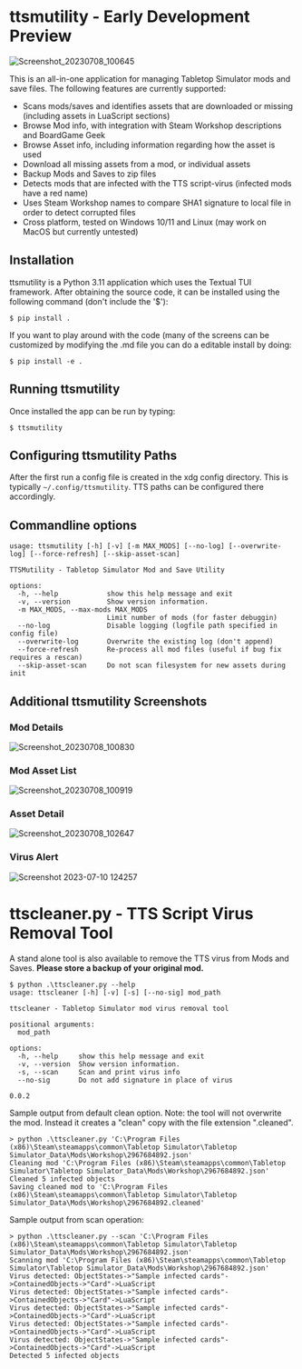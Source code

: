 # ttsmutility - Early Development Preview

![Screenshot_20230708_100645](https://github.com/sharkusk/tts-mutility/assets/4368882/aaf36fe5-2128-4a76-b5dd-a5a2ee18befe)

This is an all-in-one application for managing Tabletop Simulator mods and save files.  The following features are currently supported:

- Scans mods/saves and identifies assets that are downloaded or missing (including assets in LuaScript sections)
- Browse Mod info, with integration with Steam Workshop descriptions and BoardGame Geek
- Browse Asset info, including information regarding how the asset is used
- Download all missing assets from a mod, or individual assets
- Backup Mods and Saves to zip files
- Detects mods that are infected with the TTS script-virus (infected mods have a red name)
- Uses Steam Workshop names to compare SHA1 signature to local file in order to detect corrupted files
- Cross platform, tested on Windows 10/11 and Linux (may work on MacOS but currently untested)

## Installation

ttsmutility is a Python 3.11 application which uses the Textual TUI framework.  After obtaining the source code, it can be installed using the following command (don't include the '$'):

```$ pip install .```

If you want to play around with the code (many of the screens can be customized by modifying the .md file you can do a editable install by doing:

```$ pip install -e .```

## Running ttsmutility

Once installed the app can be run by typing:

```$ ttsmutility```

## Configuring ttsmutility Paths

After the first run a config file is created in the xdg config directory.  This is typically `~/.config/ttsmutility`.  TTS paths can be configured there accordingly.

## Commandline options

```
usage: ttsmutility [-h] [-v] [-m MAX_MODS] [--no-log] [--overwrite-log] [--force-refresh] [--skip-asset-scan]

TTSMutility - Tabletop Simulator Mod and Save Utility

options:
  -h, --help            show this help message and exit
  -v, --version         Show version information.
  -m MAX_MODS, --max-mods MAX_MODS
                        Limit number of mods (for faster debuggin)
  --no-log              Disable logging (logfile path specified in config file)
  --overwrite-log       Overwrite the existing log (don't append)
  --force-refresh       Re-process all mod files (useful if bug fix requires a rescan)
  --skip-asset-scan     Do not scan filesystem for new assets during init
```

## Additional ttsmutility Screenshots

### Mod Details
![Screenshot_20230708_100830](https://github.com/sharkusk/tts-mutility/assets/4368882/dfe2ddae-23e9-4e87-a24a-e80bff5c316d)

### Mod Asset List
![Screenshot_20230708_100919](https://github.com/sharkusk/tts-mutility/assets/4368882/c3ec2548-df2a-4573-a805-a5b971bd69e9)

### Asset Detail
![Screenshot_20230708_102647](https://github.com/sharkusk/tts-mutility/assets/4368882/5ba672bf-7d42-4e43-bd30-7f89d7f98d94)

### Virus Alert
![Screenshot 2023-07-10 124257](https://github.com/sharkusk/tts-mutility/assets/4368882/a257b5d4-a2b7-4df0-8484-7d9409ed5864)

# ttscleaner.py - TTS Script Virus Removal Tool

A stand alone tool is also available to remove the TTS virus from Mods and Saves.  **Please store a backup of your original mod.**

```
$ python .\ttscleaner.py --help
usage: ttscleaner [-h] [-v] [-s] [--no-sig] mod_path

ttscleaner - Tabletop Simulator mod virus removal tool

positional arguments:
  mod_path

options:
  -h, --help     show this help message and exit
  -v, --version  Show version information.
  -s, --scan     Scan and print virus info
  --no-sig       Do not add signature in place of virus

0.0.2
```

Sample output from default clean option. Note: the tool will not overwrite the mod.  Instead it creates a "clean" copy with the file extension ".cleaned".

```
> python .\ttscleaner.py 'C:\Program Files (x86)\Steam\steamapps\common\Tabletop Simulator\Tabletop Simulator_Data\Mods\Workshop\2967684892.json'
Cleaning mod 'C:\Program Files (x86)\Steam\steamapps\common\Tabletop Simulator\Tabletop Simulator_Data\Mods\Workshop\2967684892.json'
Cleaned 5 infected objects
Saving cleaned mod to 'C:\Program Files (x86)\Steam\steamapps\common\Tabletop Simulator\Tabletop Simulator_Data\Mods\Workshop\2967684892.cleaned'
```

Sample output from scan operation:

```
> python .\ttscleaner.py --scan 'C:\Program Files (x86)\Steam\steamapps\common\Tabletop Simulator\Tabletop Simulator_Data\Mods\Workshop\2967684892.json'
Scanning mod 'C:\Program Files (x86)\Steam\steamapps\common\Tabletop Simulator\Tabletop Simulator_Data\Mods\Workshop\2967684892.json'
Virus detected: ObjectStates->"Sample infected cards"->ContainedObjects->"Card"->LuaScript
Virus detected: ObjectStates->"Sample infected cards"->ContainedObjects->"Card"->LuaScript
Virus detected: ObjectStates->"Sample infected cards"->ContainedObjects->"Card"->LuaScript
Virus detected: ObjectStates->"Sample infected cards"->ContainedObjects->"Card"->LuaScript
Virus detected: ObjectStates->"Sample infected cards"->ContainedObjects->"Card"->LuaScript
Detected 5 infected objects
```
